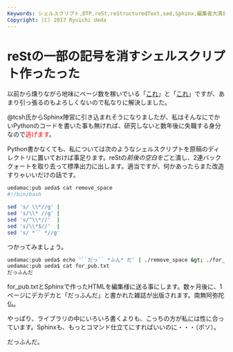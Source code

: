 ```yaml
---
Keywords: シェルスクリプト,DTP,reSt,reStructuredText,sed,Sphinx,編集者大満足
Copyright: (C) 2017 Ryuichi Ueda
---
```


# reStの一部の記号を消すシェルスクリプト作ったった
以前から燻りながら地味にページ数を稼いでいる「<a href="http://blog.ueda.asia/?p=1380" title="出版社に送る原稿には日本語と英単語の間にスペースを入れない方が良いらしいので贖罪のためにシェル芸やります。" target="_blank">これ</a>」と「<a href="http://blog.ueda.asia/?p=1486" title="出版社に送る原稿には日本語と英単語の間にスペースを入れない方が良いらしいのであるが、ではどうしろと？" target="_blank">これ</a>」ですが、あまり引っ張るのもよろしくないので私なりに解決しました。


\@tcsh氏からSphinx陣営に引き込まれそうになりましたが、私はそんなにでかいPythonのコードを書いた事も無ければ、研究しないと数年後に失職する身分なので<span style="color:red">逃げます</span>。

Python書かなくても、私については次のようなシェルスクリプトを原稿のディレクトリに置いておけば事足ります。reStの*前後の空白を*ごと潰し、2連バッククォートを取り去って標準出力に出します。適当ですが、何かあったらまた改造すりゃいいだけの話です。

```bash
uedamac:pub ueda$ cat remove_space 
#!/bin/bash

sed 's/ \\*//g'	|
sed 's/\\* //g'	|
sed 's/^\\*//'	|
sed 's/\\*$//'	|
sed 's/ *`` *//g'
```

つかってみましょう。

```bash
uedamac:pub ueda$ echo '``だっ`` *ふん* だ' | ./remove_space &gt; ./for_pub.txt
uedamac:pub ueda$ cat for_pub.txt
だっふんだ
```

for_pub.txtとSphinxで作ったHTMLを編集様に送る事にします。数ヶ月後に、1ページにデカデカと「だっふんだ」と書かれた雑誌が出版されます。南無阿弥陀仏。

やっぱり、ライブラリの中にいろいろ書くよりも、こっちの方が私には性に合っています。Sphinxも、もっとコマンド仕立てにすればいいのに・・・（ボソ）。


だっふんだ。
